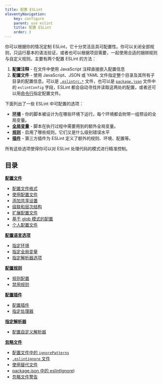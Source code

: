 ```yaml
---
title: 配置 ESLint
eleventyNavigation:
    key: configure
    parent: use eslint
    title: 配置 ESLint
    order: 3
---
```


你可以根据你的情况定制 ESLint，它十分灵活且具可配置性。你可以关闭全部规则，只运行基本的语法验证，或者也可以根据项目需要，一起使用合适的捆绑规则与自定义规则。主要有两个配置 ESLint 的方法：

1. **配置注释** - 在文件中使用 JavaScript 注释直接嵌入配置信息
2. **配置文件** - 使用 JavaScript、JSON 或 YAML 文件指定整个目录及其所有子目录的配置信息。可以是 [`.eslintrc.*`](./configuration-files#配置文件格式) 文件，也可以是 [`package.json`](https://docs.npmjs.com/files/package.json) 文件中的 `eslintConfig` 字段，ESLint 都会自动寻找并读取这两处的配置，或者还可以用[命令行](../command-line-interface)指定配置文件。

下面列出了一些 ESLint 中可配置的选项：

* [**环境**](./language-options#指定环境) - 你的脚本被设计为在哪些环境下运行。每个环境都会附带一组预设的全局变量。
* [**全局变量**](./language-options#指定全局变量) - 脚本在执行过程中需要用到的额外全局变量。
* [**规则**](rules) - 启用了哪些规则，它们又是什么级别错误水平
* [**插件**](plugins) - 第三方插件为 ESLint 定义了额外的规则、环境、配置等。

所有这些选项使得你可以对 ESLint 处理代码的模式进行精准控制。

## 目录

[**配置文件**](configuration-files)

* [配置文件格式](./configuration-files#配置文件格式)
* [使用配置文件](./configuration-files#使用配置文件)
* [添加共享设置](./configuration-files#添加共享设置)
* [级联和层次结构](./configuration-files#级联和层次结构)
* [扩展配置文件](./configuration-files#扩展配置文件)
* [基于 glob 模式的配置](./configuration-files#基于-glob-模式的配置)
* [个人配置文件](./configuration-files#个人配置文件已废弃)

[**配置语言选项**](language-options)

* [指定环境](./language-options#指定环境)
* [指定全局变量](./language-options#指定全局变量)
* [指定解析器选项](./language-options#指定解析器选项)

[**配置规则**](rules)

* [规则配置](./rules#规则配置)
* [禁用规则](./rules#禁用规则)

[**配置插件**](plugins)

* [配置插件](./plugins#配置插件)
* [指定处理器](./plugins#指定处理器)

[**指定解析器**](./parser)

* [配置自定义解析器](./parser#配置自定义解析器)

[**忽略文件**](ignore)

* [配置文件中的 `ignorePatterns`](./ignore#配置文件中的-ignorepatterns)
* [`.eslintignore` 文件](./ignore#eslintignore-文件)
* [使用替代文件](./ignore#使用替代文件)
* [package.json 中的 eslintIgnore](./ignore#packagejson-中的-eslintignore))
* [忽略文件警告](./ignore#忽略文件警告)
